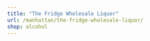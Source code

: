 ```yaml
---
title: "The Fridge Wholesale Liquor"
url: /manhattan/the-fridge-wholesale-liquor/
shop: alcohol
---
```

